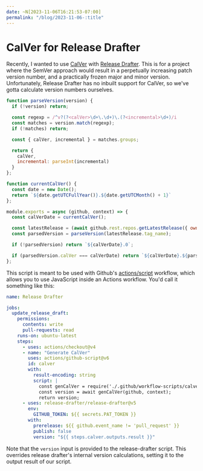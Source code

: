 ```yaml
---
date: ~N[2023-11-06T16:21:53-07:00]
permalink: "/blog/2023-11-06-:title"
---
```


# CalVer for Release Drafter

Recently, I wanted to use [CalVer](https://calver.org/) with [Release Drafter](https://github.com/release-drafter/release-drafter). This is for a project where the SemVer approach would result in a perpetually increasing patch version number, and a practically frozen major and minor version. Unfortunately, Release Drafter has no inbuilt support for CalVer, so we've gotta calculate version numbers ourselves.


```js
function parseVersion(version) {
  if (!version) return;

  const regexp = /^v?(?<calVer>\d+\.\d+)\.(?<incremental>\d+)/i
  const matches = version.match(regexp);
  if (!matches) return;

  const { calVer, incremental } = matches.groups;

  return {
    calVer,
    incremental: parseInt(incremental)
  }
};

function currentCalVer() {
  const date = new Date();
  return `${date.getUTCFullYear()}.${date.getUTCMonth() + 1}`
};

module.exports = async (github, context) => {
  const calVerDate = currentCalVer();

  const latestRelease = (await github.rest.repos.getLatestRelease({ owner: context.repo.owner, repo: context.repo.repo })).data;
  const parsedVersion = parseVersion(latestRelease.tag_name);

  if (!parsedVersion) return `${calVerDate}.0`;

  if (parsedVersion.calVer === calVerDate) return `${calVerDate}.${parsedVersion.incremental + 1}`;
};
```

This script is meant to be used with Github's [actions/script](https://github.com/actions/github-script) workflow, which allows you to use JavaScript inside an Actions workflow. You'd call it something like this:

```yaml
name: Release Drafter

jobs:
  update_release_draft:
    permissions:
      contents: write
      pull-requests: read
    runs-on: ubuntu-latest
    steps:
      - uses: actions/checkout@v4
      - name: "Generate CalVer"
        uses: actions/github-script@v6
        id: calver
        with:
          result-encoding: string
          script: |
            const genCalVer = require('./.github/workflow-scripts/calver.js');
            const version = await genCalVer(github, context);
            return version;
      - uses: release-drafter/release-drafter@v5
        env:
          GITHUB_TOKEN: ${{ secrets.PAT_TOKEN }}
        with:
          prerelease: ${{ github.event_name != 'pull_request' }}
          publish: false
          version: "${{ steps.calver.outputs.result }}"
```

Note that the `version` input is provided to the release-drafter script. This overrides release drafter's internal version calculations, setting it to the output result of our script.
